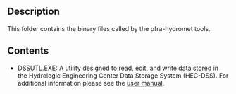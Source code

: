 ## Description

This folder contains the binary files called by the pfra-hydromet tools.

## Contents

- [DSSUTL.EXE](https://www.hec.usace.army.mil/software/hec-dss/utilities/downloads): A utility designed to read, edit, and write data stored in the Hydrologic Engineering Center Data Storage System (HEC-DSS). For additional information please see the [user manual](https://www.hec.usace.army.mil/software/hec-dss/utilities/documentation/dssutl.pdf).
